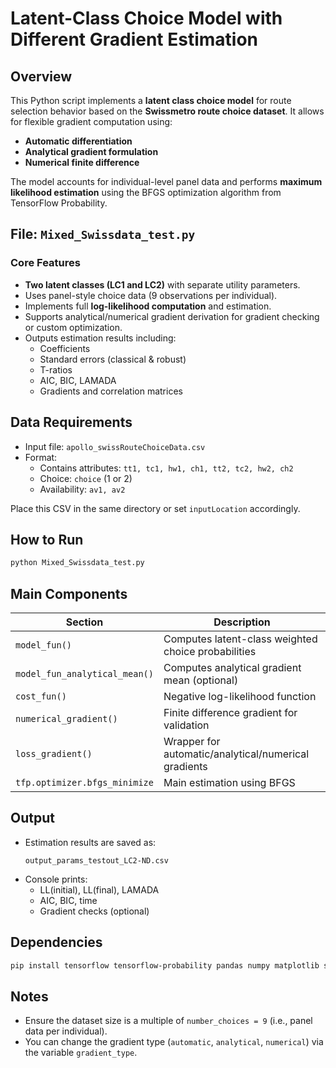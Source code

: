 
# Latent-Class Choice Model with Different Gradient Estimation

## Overview

This Python script implements a **latent class choice model** for route selection behavior based on the **Swissmetro route choice dataset**. It allows for flexible gradient computation using:

- **Automatic differentiation**
- **Analytical gradient formulation**
- **Numerical finite difference**

The model accounts for individual-level panel data and performs **maximum likelihood estimation** using the BFGS optimization algorithm from TensorFlow Probability.

## File: `Mixed_Swissdata_test.py`

### Core Features

- **Two latent classes (LC1 and LC2)** with separate utility parameters.
- Uses panel-style choice data (9 observations per individual).
- Implements full **log-likelihood computation** and estimation.
- Supports analytical/numerical gradient derivation for gradient checking or custom optimization.
- Outputs estimation results including:
  - Coefficients
  - Standard errors (classical & robust)
  - T-ratios
  - AIC, BIC, LAMADA
  - Gradients and correlation matrices

## Data Requirements

- Input file: `apollo_swissRouteChoiceData.csv`
- Format:
  - Contains attributes: `tt1, tc1, hw1, ch1, tt2, tc2, hw2, ch2`
  - Choice: `choice` (1 or 2)
  - Availability: `av1, av2`

Place this CSV in the same directory or set `inputLocation` accordingly.

## How to Run

```bash
python Mixed_Swissdata_test.py
```

## Main Components

| Section | Description |
|--------|-------------|
| `model_fun()` | Computes latent-class weighted choice probabilities |
| `model_fun_analytical_mean()` | Computes analytical gradient mean (optional) |
| `cost_fun()` | Negative log-likelihood function |
| `numerical_gradient()` | Finite difference gradient for validation |
| `loss_gradient()` | Wrapper for automatic/analytical/numerical gradients |
| `tfp.optimizer.bfgs_minimize` | Main estimation using BFGS |

## Output

- Estimation results are saved as:
  ```
  output_params_testout_LC2-ND.csv
  ```
- Console prints:
  - LL(initial), LL(final), LAMADA
  - AIC, BIC, time
  - Gradient checks (optional)

## Dependencies

```bash
pip install tensorflow tensorflow-probability pandas numpy matplotlib scipy scikit-learn
```

## Notes

- Ensure the dataset size is a multiple of `number_choices = 9` (i.e., panel data per individual).
- You can change the gradient type (`automatic`, `analytical`, `numerical`) via the variable `gradient_type`.
